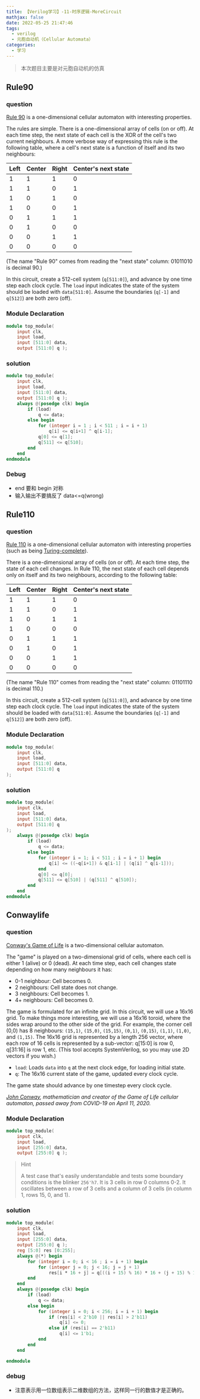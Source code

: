 ```yaml
---
title: 【Verilog学习】-11-时序逻辑-MoreCircuit
mathjax: false
date: 2022-05-25 21:47:46
tags:
  - verilog
  - 元胞自动机（Cellular Automata）
categories:
  - 学习
---
```


> 本次题目主要是对元胞自动机的仿真

<!--more-->

## Rule90

### question

[Rule 90](https://en.wikipedia.org/wiki/Rule_90) is a one-dimensional cellular automaton with interesting properties.

The rules are simple. There is a one-dimensional array of cells (on or off). At each time step, the next state of each cell is the XOR of the cell's two current neighbours. A more verbose way of expressing this rule is the following table, where a cell's next state is a function of itself and its two neighbours:

| Left | Center | Right | Center's next state |
|:---- |:------ |:----- |:------------------- |
| 1    | 1      | 1     | 0                   |
| 1    | 1      | 0     | 1                   |
| 1    | 0      | 1     | 0                   |
| 1    | 0      | 0     | 1                   |
| 0    | 1      | 1     | 1                   |
| 0    | 1      | 0     | 0                   |
| 0    | 0      | 1     | 1                   |
| 0    | 0      | 0     | 0                   |

(The name "Rule 90" comes from reading the "next state" column: 01011010 is decimal 90.)

In this circuit, create a 512-cell system (`q[511:0]`), and advance by one time step each clock cycle. The `load` input indicates the state of the system should be loaded with `data[511:0]`. Assume the boundaries (`q[-1]` and `q[512]`) are both zero (off).

### Module Declaration

```verilog
module top_module(
    input clk,
    input load,
    input [511:0] data,
    output [511:0] q );
```

### solution

```verilog
module top_module(
    input clk,
    input load,
    input [511:0] data,
    output [511:0] q ); 
    always @(posedge clk) begin
        if (load) 
            q <= data;
        else begin
            for (integer i = 1 ; i < 511 ; i = i + 1)
                q[i] <= q[i+1] ^ q[i-1];
            q[0] <= q[1];
            q[511] <= q[510];
        end
    end
endmodule
```

### Debug

- end 要和 begin 对称
- 输入输出不要搞反了 data<=q(wrong)

## Rule110

### question

[Rule 110](https://en.wikipedia.org/wiki/Rule_110) is a one-dimensional cellular automaton with interesting properties (such as being [Turing-complete](https://en.wikipedia.org/wiki/Turing_completeness)).

There is a one-dimensional array of cells (on or off). At each time step, the state of each cell changes. In Rule 110, the next state of each cell depends only on itself and its two neighbours, according to the following table:

| Left | Center | Right | Center's next state |
|:---- |:------ |:----- |:------------------- |
| 1    | 1      | 1     | 0                   |
| 1    | 1      | 0     | 1                   |
| 1    | 0      | 1     | 1                   |
| 1    | 0      | 0     | 0                   |
| 0    | 1      | 1     | 1                   |
| 0    | 1      | 0     | 1                   |
| 0    | 0      | 1     | 1                   |
| 0    | 0      | 0     | 0                   |

(The name "Rule 110" comes from reading the "next state" column: 01101110 is decimal 110.)

In this circuit, create a 512-cell system (`q[511:0]`), and advance by one time step each clock cycle. The `load` input indicates the state of the system should be loaded with `data[511:0]`. Assume the boundaries (`q[-1]` and `q[512]`) are both zero (off).

### Module Declaration

```verilog
module top_module(
    input clk,
    input load,
    input [511:0] data,
    output [511:0] q
);  
```

### solution

```verilog
module top_module(
    input clk,
    input load,
    input [511:0] data,
    output [511:0] q
); 
    always @(posedge clk) begin
        if (load) 
            q <= data;
        else begin
            for (integer i = 1; i < 511 ; i = i + 1) begin
                q[i] <= ((~q[i+1]) & q[i-1] | (q[i] ^ q[i-1]));
            end
            q[0] <= q[0];
            q[511] <= q[510] | (q[511] ^ q[510]);
        end
    end
endmodule
```

## Conwaylife

### question

[Conway's Game of Life](https://en.wikipedia.org/wiki/Conway's_Game_of_Life) is a two-dimensional cellular automaton.

The "game" is played on a two-dimensional grid of cells, where each cell is either 1 (alive) or 0 (dead). At each time step, each cell changes state depending on how many neighbours it has:

- 0-1 neighbour: Cell becomes 0.
- 2 neighbours: Cell state does not change.
- 3 neighbours: Cell becomes 1.
- 4+ neighbours: Cell becomes 0.

The game is formulated for an infinite grid. In this circuit, we will use a 16x16 grid. To make things more interesting, we will use a 16x16 toroid, where the sides wrap around to the other side of the grid. For example, the corner cell (0,0) has 8 neighbours: `(15,1)`, `(15,0)`, `(15,15)`, `(0,1)`, `(0,15)`, `(1,1)`, `(1,0)`, and `(1,15)`. The 16x16 grid is represented by a length 256 vector, where each row of 16 cells is represented by a sub-vector: q[15:0] is row 0, q[31:16] is row 1, etc. (This tool accepts SystemVerilog, so you may use 2D vectors if you wish.)

- `load`: Loads `data` into `q` at the next clock edge, for loading initial state.
- `q`: The 16x16 current state of the game, updated every clock cycle.

The game state should advance by one timestep every clock cycle.

*[John Conway](https://en.wikipedia.org/wiki/John_Horton_Conway), mathematician and creator of the Game of Life cellular automaton, passed away from COVID-19 on April 11, 2020.*

### Module Declaration

```verilog
module top_module(
    input clk,
    input load,
    input [255:0] data,
    output [255:0] q ); 
```

> Hint
> 
> A test case that's easily understandable and tests some boundary conditions is the blinker `256'h7`. It is 3 cells in row 0 columns 0-2. It oscillates between a row of 3 cells and a column of 3 cells (in column 1, rows 15, 0, and 1).

### solution

```verilog
module top_module(
    input clk,
    input load,
    input [255:0] data,
    output [255:0] q ); 
    reg [5:0] res [0:255];
    always @(*) begin
        for (integer i = 0; i < 16 ; i = i + 1) begin
            for (integer j = 0; j < 16; j = j + 1)
                res[i * 16 + j] = q[((i + 15) % 16) * 16 + (j + 15) % 16] + q[((i + 15) % 16) * 16 + j] + q[((i + 15) % 16) * 16 + (j + 1) % 16] + q[i * 16 + (j + 15) % 16] + q[i * 16 + (j + 1) % 16] + q[((i + 1) % 16) * 16 + (j + 15) % 16] + q[((i + 1) % 16) * 16 + j] + q[((i + 1) % 16) * 16 + (j + 1) % 16];
        end
    end
    always @(posedge clk) begin
        if (load) 
            q <= data;
        else begin
            for (integer i = 0; i < 256; i = i + 1) begin
                if (res[i] < 2'b10 || res[i] > 2'b11) 
                    q[i] <= 0;
                else if (res[i] == 2'b11)
                    q[i] <= 1'b1;
            end
        end
    end

endmodule
```

### debug

- 注意表示用一位数组表示二维数组的方法，这样同一行的数值才是正确的。
